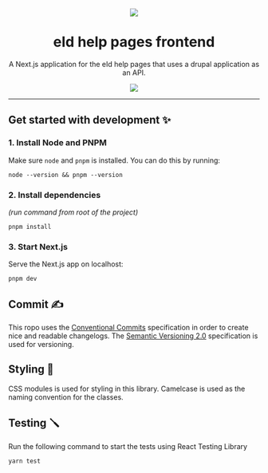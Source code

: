 <h1 align="center">
    <img src="https://i.imgur.com/aa1IP0w.png" />
    <br/>  <br/>eId help pages frontend
</h1>

<div align="center">
<p>A Next.js application for the eId help pages that uses a drupal application as an API.</p>

<a href="https://opensource.org/licenses/MIT">
    <img src="https://img.shields.io/badge/license-MIT-yellowgreen" />
</a>

<hr>

</div>

## Get started with development ✨

### 1. Install Node and PNPM

Make sure `node` and `pnpm` is installed. You can do this by running:

`node --version && pnpm --version`

### 2. Install dependencies

_(run command from root of the project)_

`pnpm install`

### 3. Start Next.js

Serve the Next.js app on localhost:

`pnpm dev`

## Commit ✍️

This ropo uses the [Conventional Commits](https://www.conventionalcommits.org/en/v1.0.0/)
specification in order to create nice and readable changelogs.
The [Semantic Versioning 2.0](https://semver.org/) specification is used for versioning.

## Styling 🎨

CSS modules is used for styling in this library. Camelcase is used as the naming convention for the classes.

## Testing 🪛

Run the following command to start the tests using React Testing Library

`yarn test`
